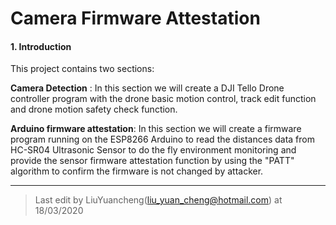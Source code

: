 # Camera Firmware Attestation

#### 1. Introduction

This project contains two sections: 

**Camera Detection** : In this section we will create a DJI Tello Drone controller program with the drone basic motion control, track edit function and drone motion safety check function. 

**Arduino firmware attestation**: In this section we will create a firmware program running on the ESP8266 Arduino to read the distances data from HC-SR04 Ultrasonic Sensor to do the fly environment monitoring and provide the sensor firmware attestation function by using the "PATT" algorithm to confirm the firmware is not changed by attacker.  



------

> Last edit by LiuYuancheng(liu_yuan_cheng@hotmail.com) at 18/03/2020